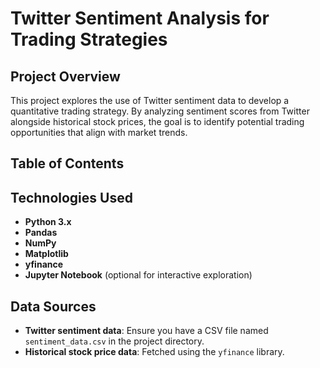 # Twitter Sentiment Analysis for Trading Strategies

## Project Overview

This project explores the use of Twitter sentiment data to develop a quantitative trading strategy. By analyzing sentiment scores from Twitter alongside historical stock prices, the goal is to identify potential trading opportunities that align with market trends.

## Table of Contents


## Technologies Used

- **Python 3.x**
- **Pandas**
- **NumPy**
- **Matplotlib**
- **yfinance**
- **Jupyter Notebook** (optional for interactive exploration)

## Data Sources

- **Twitter sentiment data**: Ensure you have a CSV file named `sentiment_data.csv` in the project directory.
- **Historical stock price data**: Fetched using the `yfinance` library.

